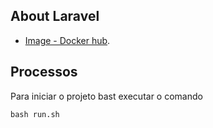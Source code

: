 ## About Laravel

-   [Image - Docker hub](https://hub.docker.com/repository/docker/erikjose1996/laravel).

## Processos

Para iniciar o projeto bast executar o comando

`bash run.sh`
